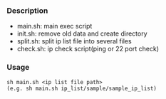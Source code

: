 ### Description
- main.sh: main exec script
- init.sh: remove old data and create directory
- split.sh: split ip list file into several files
- check.sh: ip check script(ping or 22 port check)

### Usage
    sh main.sh <ip list file path>
    (e.g. sh main.sh ip_list/sample/sample_ip_list)
